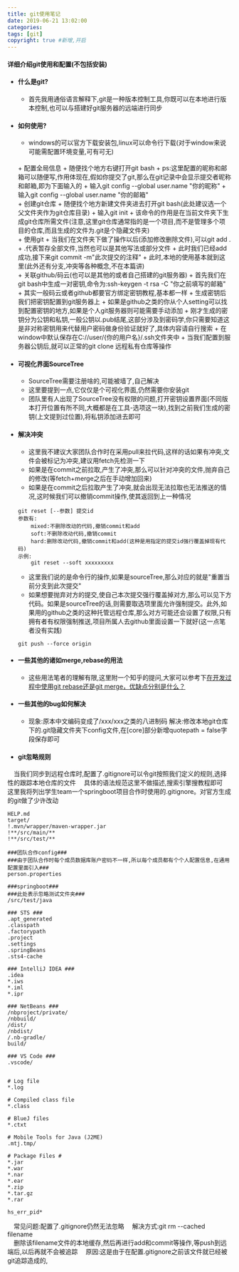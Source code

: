 ```yaml
---
title: git使用笔记
date: 2019-06-21 13:02:00
categories: 
tags: [git]
copyright: true #新增,开启
---
```


#### 详细介绍git使用和配置(不包括安装)

+ #### 什么是git?
    + 首先我用通俗语言解释下,git是一种版本控制工具,你既可以在本地进行版本控制,也可以与搭建好git服务器的远端进行同步
<!--more-->
+ #### 如何使用?
    + windows的可以官方下载安装包,linux可以命令行下载(对于window来说可能需配置环境变量,可有可无)
    </br>
    + 配置全局信息
        + 随便找个地方右键打开git bash
        + ps:这里配置的昵称和邮箱可以随便写,作用体现在,假如你提交了git,那么在git记录中会显示提交者昵称和邮箱,即为下面输入的
        + 输入git config --global user.name "你的昵称"
        + 输入git config --global user.name "你的邮箱"
    </br>
    + 创建git仓库
        + 随便找个地方新建文件夹进去打开git bash(此处建议选一个父文件夹作为git仓库目录)
        + 输入git init
            + 该命令的作用是在当前文件夹下生成git仓库所需文件(注意,这里git仓库通常指的是一个项目,而不是管理多个项目的仓库,而且生成的文件为.git是个隐藏文件夹)
    </br>
    + 使用git
        + 当我们在文件夹下做了操作以后(添加修改删除文件),可以git add .
            + .代表暂存全部文件,当然也可以是其他写法或部分文件
        + 此时我们已经add成功,接下来git commit -m"此次提交的注释"
        + 此时,本地的使用基本就到这里(此外还有分支,冲突等各种概念,不在本篇讲)
    </br>
    + 关联github/码云(也可以是其他的或者自己搭建的git服务器)
        + 首先我们在git bash中生成一对密钥,命令为:ssh-keygen -t rsa -C "你之前填写的邮箱"
            + 其实一般码云或者github都要官方绑定密钥教程,基本都一样
        + 生成密钥后我们把密钥配置到git服务器上
            + 如果是github之类的你从个人setting可以找到配置密钥的地方,如果是个人git服务器则可能需要手动添加
            + 刚才生成的密钥分为公钥和私钥,一般公钥以.pub结尾,这部分涉及到密码学,你只需要知道这是非对称密钥用来代替用户密码做身份验证就好了,具体内容请自行搜索
                + 在window中默认保存在C://user/{你的用户名}/.ssh文件夹中
            + 当我们配置到服务器公钥后,就可以正常的git clone 远程私有仓库等操作
+ #### 可视化界面SourceTree   
    + SourceTree需要注册啥的,可能被墙了,自己解决
    + 这里要提到一点,它仅仅是个可视化界面,仍然需要你安装git
    + 团队里有人出现了SourceTree没有权限的问题,打开密钥设置界面(不同版本打开位置有所不同,大概都是在工具-选项这一块),找到之前我们生成的密钥(上文提到过位置),将私钥添加进去即可

+ #### 解决冲突
    + 这里我不建议大家团队合作时在采用pull来拉代码,这样的话如果有冲突,文件会被标记为冲突,建议用fetch先检测一下
    + 如果是在commit之前拉取,产生了冲突,那么可以针对冲突的文件,抛弃自己的修改(等fetch+merge之后在手动增加回来)
    + 如果是在commit之后拉取产生了冲突,就会出现无法拉取也无法推送的情况,这时候我们可以撤销commit操作,使其返回到上一种情况
    ```
    git reset [--参数] 提交id
    参数有:
        mixed:不删除改动的代码,撤销commit和add
        soft:不删除改动代码,撤销commit
        hard:删除改动代码,撤销commit和add(这种是用指定的提交id强行覆盖掉现有代码)
    示例:
        git reset --soft xxxxxxxxx
    ```
    + 这里我们说的是命令行的操作,如果是sourceTree,那么对应的就是"重置当前分支到此次提交"
    + 如果想要抛弃对方的提交,使自己本次提交强行覆盖掉对方,那么可以见下方代码。如果是sourceTree的话,则需要取选项里面允许强制提交。此外,如果用的github之类的这种托管远程仓库,那么对方可能还会设置了权限,只有拥有者有权限强制推送,项目所属人去github里面设置一下就好(这一点笔者没有实践)
    ```
    git push --force origin
    ```
    
+ #### 一些其他的诸如merge,rebase的用法
    + 这些用法笔者的理解有限,这里附一个知乎的提问,大家可以参考下[在开发过程中使用git rebase还是git merge，优缺点分别是什么？](https://www.zhihu.com/question/36509119)

+ #### 一些其他的bug如何解决
    + 现象:原本中文编码变成了/xxx/xxx之类的八进制码
    解决:修改本地git仓库下的.git隐藏文件夹下config文件,在[core]部分新增quotepath = false字段保存即可

+ #### git忽略规则
&emsp;当我们同步到远程仓库时,配置了.gitignore可以令git按照我们定义的规则,选择性的跟踪本地仓库的文件
&emsp;具体的语法规范这里不做描述,搜索引擎搜教程即可
&emsp;这里我将列出学生team一个springboot项目合作时使用的.gitignore。对官方生成的git做了少许改动

```git
HELP.md
target/
!.mvn/wrapper/maven-wrapper.jar
!**/src/main/**
!**/src/test/**

###团队合作config###
###由于团队合作时每个成员数据库账户密码不一样,所以每个成员都有个个人配置信息,在通用配置里面引入###
person.properties

###springboot###
###此处表示忽略测试文件夹###
/src/test/java

### STS ###
.apt_generated
.classpath
.factorypath
.project
.settings
.springBeans
.sts4-cache

### IntelliJ IDEA ###
.idea
*.iws
*.iml
*.ipr

### NetBeans ###
/nbproject/private/
/nbbuild/
/dist/
/nbdist/
/.nb-gradle/
build/

### VS Code ###
.vscode/


# Log file
*.log

# Compiled class file
*.class

# BlueJ files
*.ctxt

# Mobile Tools for Java (J2ME)
.mtj.tmp/

# Package Files #
*.jar
*.war
*.nar
*.ear
*.zip
*.tar.gz
*.rar

hs_err_pid*

```
&emsp;常见问题:配置了.gitignore仍然无法忽略
&emsp;解决方式:git rm --cached filename  
&emsp;删除该filename文件的本地缓存,然后再进行add和commit等操作,等push到远端后,以后再就不会被追踪
&emsp;原因:这是由于在配置.gitignore之前该文件就已经被git追踪造成的,